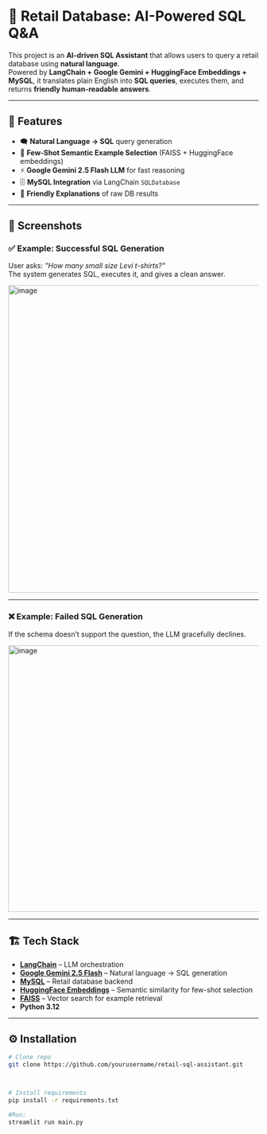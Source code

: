 # 🧠 Retail Database: AI-Powered SQL Q&A  

This project is an **AI-driven SQL Assistant** that allows users to query a retail database using **natural language**.  
Powered by **LangChain + Google Gemini + HuggingFace Embeddings + MySQL**, it translates plain English into **SQL queries**, executes them, and returns **friendly human-readable answers**.  

---

## 🚀 Features  
- 🗨️ **Natural Language → SQL** query generation  
- 🔎 **Few-Shot Semantic Example Selection** (FAISS + HuggingFace embeddings)  
- ⚡ **Google Gemini 2.5 Flash LLM** for fast reasoning  
- 🗄️ **MySQL Integration** via LangChain `SQLDatabase`  
- 🤖 **Friendly Explanations** of raw DB results  

---

## 📸 Screenshots  

### ✅ Example: Successful SQL Generation  
User asks: *"How many small size Levi t-shirts?"*  
The system generates SQL, executes it, and gives a clean answer.  

<img width="1050" height="618" alt="image" src="https://github.com/user-attachments/assets/3ccecfc3-2db8-4927-b3d5-da3fd5c4669d" />


---

### ❌ Example: Failed SQL Generation  
If the schema doesn’t support the question, the LLM gracefully declines.  

<img width="1012" height="536" alt="image" src="https://github.com/user-attachments/assets/8310c80b-7dd0-4fbe-96a5-fdb251f01e72" />
  

---

## 🏗️ Tech Stack  

- **[LangChain](https://www.langchain.com/)** – LLM orchestration  
- **[Google Gemini 2.5 Flash](https://ai.google/)** – Natural language → SQL generation  
- **[MySQL](https://www.mysql.com/)** – Retail database backend  
- **[HuggingFace Embeddings](https://huggingface.co/sentence-transformers/paraphrase-MiniLM-L3-v2)** – Semantic similarity for few-shot selection  
- **[FAISS](https://github.com/facebookresearch/faiss)** – Vector search for example retrieval  
- **Python 3.12**  

---

## ⚙️ Installation  

```bash
# Clone repo
git clone https://github.com/yourusername/retail-sql-assistant.git



# Install requirements
pip install -r requirements.txt

#Run:
streamlit run main.py
